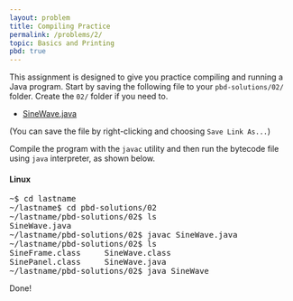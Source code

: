 ```yaml
---
layout: problem
title: Compiling Practice
permalink: /problems/2/
topic: Basics and Printing
pbd: true
---
```

This assignment is designed to give you practice compiling and
running a Java program.  Start by saving the following file to your
`pbd-solutions/02/` folder. Create the `02/` folder if you need to.

- <A HREF="https://github.com/MrGallo/MrGallo.github.io/blob/master/problem-files/02/SineWave.java">SineWave.java</A>


(You can save the file by right-clicking and choosing 
`Save Link As...`)

Compile the program with the `javac` utility and then
run the bytecode file using `java` interpreter, as shown below.

#### Linux
<pre>
~$ cd lastname
~/lastname$ cd pbd-solutions/02
~/lastname/pbd-solutions/02$ ls
SineWave.java
~/lastname/pbd-solutions/02$ javac SineWave.java
~/lastname/pbd-solutions/02$ ls
SineFrame.class     SineWave.class
SinePanel.class     SineWave.java
~/lastname/pbd-solutions/02$ java SineWave
</pre>

Done!

